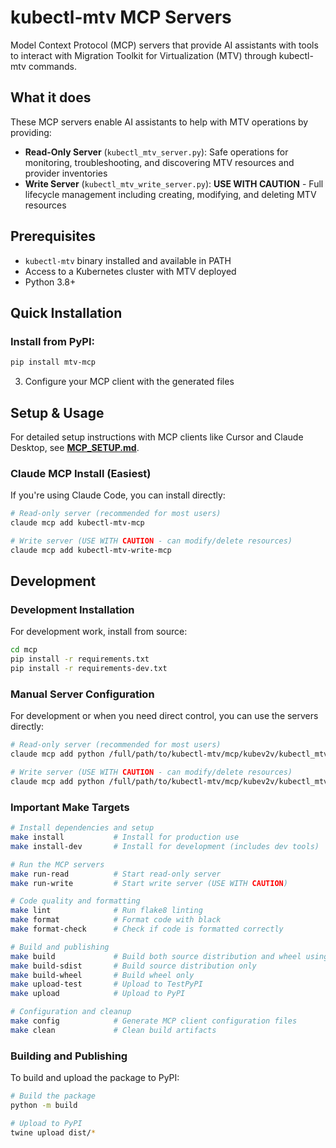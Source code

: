 # kubectl-mtv MCP Servers

Model Context Protocol (MCP) servers that provide AI assistants with tools to interact with Migration Toolkit for Virtualization (MTV) through kubectl-mtv commands.

## What it does

These MCP servers enable AI assistants to help with MTV operations by providing:

- **Read-Only Server** (`kubectl_mtv_server.py`): Safe operations for monitoring, troubleshooting, and discovering MTV resources and provider inventories
- **Write Server** (`kubectl_mtv_write_server.py`): **USE WITH CAUTION** - Full lifecycle management including creating, modifying, and deleting MTV resources

## Prerequisites

- `kubectl-mtv` binary installed and available in PATH
- Access to a Kubernetes cluster with MTV deployed
- Python 3.8+

## Quick Installation

### Install from PyPI:
```bash
pip install mtv-mcp
```

3. Configure your MCP client with the generated files

## Setup & Usage

For detailed setup instructions with MCP clients like Cursor and Claude Desktop, see **[MCP_SETUP.md](MCP_SETUP.md)**.

### Claude MCP Install (Easiest)

If you're using Claude Code, you can install directly:

```bash
# Read-only server (recommended for most users)
claude mcp add kubectl-mtv-mcp

# Write server (USE WITH CAUTION - can modify/delete resources)
claude mcp add kubectl-mtv-write-mcp
```

## Development

### Development Installation

For development work, install from source:

```bash
cd mcp
pip install -r requirements.txt
pip install -r requirements-dev.txt
```

### Manual Server Configuration

For development or when you need direct control, you can use the servers directly:

```bash
# Read-only server (recommended for most users)
claude mcp add python /full/path/to/kubectl-mtv/mcp/kubev2v/kubectl_mtv_server.py

# Write server (USE WITH CAUTION - can modify/delete resources)
claude mcp add python /full/path/to/kubectl-mtv/mcp/kubev2v/kubectl_mtv_write_server.py
```

### Important Make Targets

```bash
# Install dependencies and setup
make install           # Install for production use
make install-dev       # Install for development (includes dev tools)

# Run the MCP servers
make run-read          # Start read-only server
make run-write         # Start write server (USE WITH CAUTION)

# Code quality and formatting
make lint              # Run flake8 linting
make format            # Format code with black
make format-check      # Check if code is formatted correctly

# Build and publishing
make build             # Build both source distribution and wheel using python -m build
make build-sdist       # Build source distribution only
make build-wheel       # Build wheel only
make upload-test       # Upload to TestPyPI
make upload            # Upload to PyPI

# Configuration and cleanup
make config            # Generate MCP client configuration files
make clean             # Clean build artifacts
```

### Building and Publishing

To build and upload the package to PyPI:

```bash
# Build the package
python -m build

# Upload to PyPI
twine upload dist/*
```
